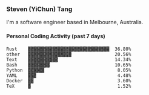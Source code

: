 ### Steven (YiChun) Tang

I'm a software engineer based in Melbourne, Australia.

#### Personal Coding Activity (past 7 days)
```
Rust    ▓▓▓▓▓▓▓▓▓▓▓▓▓▓▓▓▓▓▓▓▓▓▓▓▓▓▓▓▓▓  36.80%
other   ▓▓▓▓▓▓▓▓▓▓▓▓▓▓▓▓                20.56%
Text    ▓▓▓▓▓▓▓▓▓▓▓                     14.34%
Bash    ▓▓▓▓▓▓▓▓                        10.65%
Python  ▓▓▓▓▓▓                           8.05%
YAML    ▓▓▓                              4.48%
Docker  ▓▓                               3.60%
TeX     ▓                                1.52%
```
